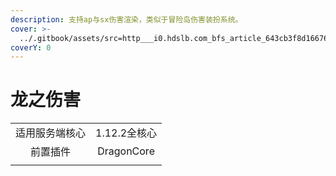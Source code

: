 ```yaml
---
description: 支持ap与sx伤害渲染，类似于冒险岛伤害装扮系统。
cover: >-
  ../.gitbook/assets/src=http___i0.hdslb.com_bfs_article_643cb3f8d166763b7f2ea894adeffe7b93301acb.jpg&refer=http___i0.hdslb.jpg
coverY: 0
---
```


# 龙之伤害

|         |            |
| :-----: | :--------: |
| 适用服务端核心 |  1.12.2全核心 |
|   前置插件  | DragonCore |
|         |            |
